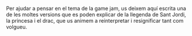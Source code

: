 

Per ajudar a pensar en el tema de la game jam, us deixem aquí escrita una de les moltes versions que es poden explicar de la llegenda de Sant Jordi, la princesa i el drac, que us animem a reinterpretar i resignificar tant com volgueu.
